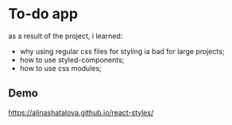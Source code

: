 # To-do app

as a result of the project, i learned:
- why using regular css files for styling ia bad for large projects;
- how to use styled-components;
- how to use css modules;

## Demo
https://alinashatalova.github.io/react-styles/